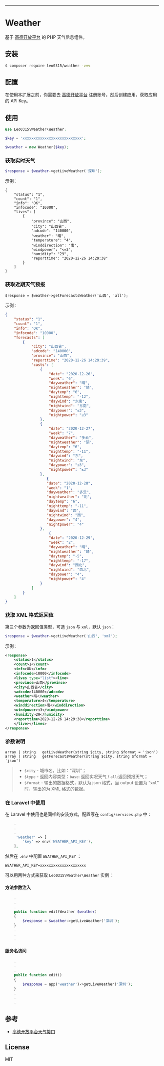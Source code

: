 ---

# Weather

基于  [高德开放平台](https://lbs.amap.com/dev/id/newuser) 的 PHP 天气信息组件。

## 安装

```sh
$ composer require leo0315/weather -vvv
```

## 配置

在使用本扩展之前，你需要去 [高德开放平台](https://lbs.amap.com/dev/id/newuser) 注册账号，然后创建应用，获取应用的 API Key。

## 使用

```php
use Leo0315\Weather\Weather;

$key = 'xxxxxxxxxxxxxxxxxxxxxxxxxxx';

$weather = new Weather($key);
```

###  获取实时天气

```php
$response = $weather->getLiveWeather('深圳');
```
示例：

```
{
    "status": "1",
    "count": "1",
    "info": "OK",
    "infocode": "10000",
    "lives": [
        {
            "province": "山西",
            "city": "山西省",
            "adcode": "140000",
            "weather": "晴",
            "temperature": "4",
            "winddirection": "南",
            "windpower": "<=3",
            "humidity": "29",
            "reporttime": "2020-12-26 14:29:38"
        }
    ]
}
```

### 获取近期天气预报

```
$response = $weather->getForecastsWeather('山西', 'all');
```
示例：

```json
{
    "status": "1", 
    "count": "1", 
    "info": "OK", 
    "infocode": "10000", 
    "forecasts": [
        {
            "city": "山西省", 
            "adcode": "140000", 
            "province": "山西", 
            "reporttime": "2020-12-26 14:29:39", 
            "casts": [
                {
                    "date": "2020-12-26", 
                    "week": "6", 
                    "dayweather": "晴", 
                    "nightweather": "晴", 
                    "daytemp": "6", 
                    "nighttemp": "-12", 
                    "daywind": "东南", 
                    "nightwind": "东南", 
                    "daypower": "≤3", 
                    "nightpower": "≤3"
                }, 
                {
                    "date": "2020-12-27", 
                    "week": "7", 
                    "dayweather": "多云", 
                    "nightweather": "阴", 
                    "daytemp": "6", 
                    "nighttemp": "-11", 
                    "daywind": "东", 
                    "nightwind": "东", 
                    "daypower": "≤3", 
                    "nightpower": "≤3"
                }, 
                   {
                   "date": "2020-12-28",
                   "week": "1",
                   "dayweather": "多云",
                   "nightweather": "阴",
                   "daytemp": "6",
                   "nighttemp": "-11",
                   "daywind": "西",
                   "nightwind": "西",
                   "daypower": "4",
                   "nightpower": "4"
                },
                    {
                    "date": "2020-12-29",
                    "week": "2",
                    "dayweather": "晴",
                    "nightweather": "晴",
                    "daytemp": "-5",
                    "nighttemp": "-17",
                    "daywind": "西北",
                    "nightwind": "西北",
                    "daypower": "4",
                    "nightpower": "4"
                }
            ]
        }
    ]
}
```

### 获取 XML 格式返回值

第三个参数为返回值类型，可选 `json` 与 `xml`，默认 `json`：

```php
$response = $weather->getLiveWeather('山西', 'xml');
```

示例：

```xml
<response>
    <status>1</status>
    <count>1</count>
    <info>OK</info>
    <infocode>10000</infocode>
    <lives type="list"><live>
    <province>山西</province>
    <city>山西省</city>
    <adcode>140000</adcode>
    <weather>晴</weather>
    <temperature>4</temperature>
    <winddirection>南</winddirection>
    <windpower>≤3</windpower>
    <humidity>29</humidity>
    <reporttime>2020-12-26 14:29:38</reporttime>
    </live></lives>
</response>
```

### 参数说明

```
array | string   getLiveWeather(string $city, string $format = 'json')
array | string   getForecastsWeather(string $city, string $format = 'json')
```

> - `$city` - 城市名，比如：“深圳”；
> - `$type` - 返回内容类型：`base`: 返回实况天气 / `all`:返回预报天气；
> - `$format`  - 输出的数据格式，默认为 json 格式，当 output 设置为 “`xml`” 时，输出的为 XML 格式的数据。

### 在 Laravel 中使用

在 Laravel 中使用也是同样的安装方式，配置写在 `config/services.php` 中：

```php
	.
	.
	.
	 'weather' => [
		'key' => env('WEATHER_API_KEY'),
    ],
```

然后在 `.env` 中配置 `WEATHER_API_KEY` ：

```env
WEATHER_API_KEY=xxxxxxxxxxxxxxxxxxxxx
```

可以用两种方式来获取 `Leo0315\Weather\Weather` 实例：

#### 方法参数注入

```php
	.
	.
	.
	public function edit(Weather $weather) 
	{
		$response = $weather->getLiveWeather('深圳');
	}
	.
	.
	.
```

#### 服务名访问

```php
	.
	.
	.
	public function edit() 
	{
		$response = app('weather')->getLiveWeather('深圳');
	}
	.
	.
	.

```

## 参考

- [高德开放平台天气接口](https://lbs.amap.com/api/webservice/guide/api/weatherinfo/)

## License

MIT
